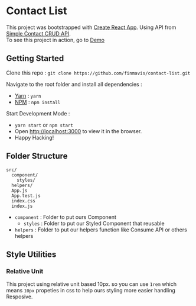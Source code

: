 # Contact List

This project was bootstrapped with [Create React App](https://github.com/facebook/create-react-app). Using API from [Simple Contact CRUD API](https://simple-contact-crud.herokuapp.com/documentation).<br>
To see this project in action, go to [Demo](https://finmavis.github.io/contact-list)

## Getting Started

Clone this repo : 
```git clone https://github.com/finmavis/contact-list.git```

Navigate to the root folder and install all dependencies :
- [Yarn](https://yarnpkg.com) : `yarn`
- [NPM](https://www.npmjs.com) : `npm install`

Start Development Mode :
- `yarn start` or `npm start`
- Open [http://localhost:3000](http://localhost:3000) to view it in the browser.
- Happy Hacking!

## Folder Structure
```
src/
  component/
    styles/
  helpers/
  App.js
  App.test.js
  index.css
  index.js
```

- `component` : Folder to put ours Component
  - `styles` : Folder to put our Styled Component that reusable
- `helpers` : Folder to put our helpers function like Consume API or others helpers

## Style Utilities

### Relative Unit
This project using relative unit based 10px. so you can use `1rem` which means `10px` propeties in css to help ours styling more easier handling Resposive.